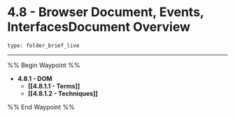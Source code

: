 # 4.8 - Browser Document, Events, InterfacesDocument Overview
 
```ccard
type: folder_brief_live
```
 
---

%% Begin Waypoint %%
- **4.8.1 - DOM**
	- **[[4.8.1.1 - Terms]]**
	- **[[4.8.1.2 - Techniques]]**

%% End Waypoint %%